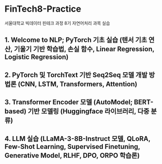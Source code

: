 # FinTech8-Practice
서울대학교 빅데이터 핀테크 과정 8기 자연어처리 과목 실습


## 1.  Welcome to NLP; PyTorch 기초 실습 (텐서 기초 연산, 기울기 기반 학습법, 손실 함수, Linear Regression, Logistic Regression)


## 2. PyTorch 및 TorchText 기반 Seq2Seq 모델 개발 방법론 (CNN, LSTM, Transformers, Attention)


## 3. Transformer Encoder 모델 (AutoModel; BERT-based) 기반 모델링 (Huggingface 라이브러리, 다중 분류)


## 4. LLM 실습 (LLaMA-3-8B-Instruct 모델, QLoRA, Few-Shot Learning, Supervised Finetuning, Generative Model, RLHF, DPO, ORPO 학습론)
